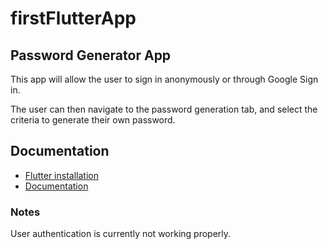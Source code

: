 # firstFlutterApp
 
## Password Generator App
This app will allow the user to sign in anonymously or through Google Sign in.

The user can then navigate to the password generation tab, and select the criteria to generate their own password.

## Documentation

* [Flutter installation](https://docs.flutter.dev/get-started/install)
* [Documentation](https://docs.flutter.dev/)

### Notes
User authentication is currently not working properly.
